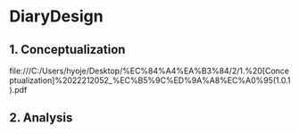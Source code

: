 # DiaryDesign

## 1. Conceptualization
file:///C:/Users/hyoje/Desktop/%EC%84%A4%EA%B3%84/2/1.%20[Conceptualization]%2022212052_%EC%B5%9C%ED%9A%A8%EC%A0%95(1.0.1).pdf
## 2. Analysis
